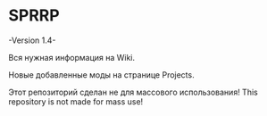 # SPRRP

-Version 1.4-

Вся нужная информация на Wiki.

Новые добавленные моды на странице Projects.

Этот репозиторий сделан не для массового использования!   This repository is not made for mass use!
